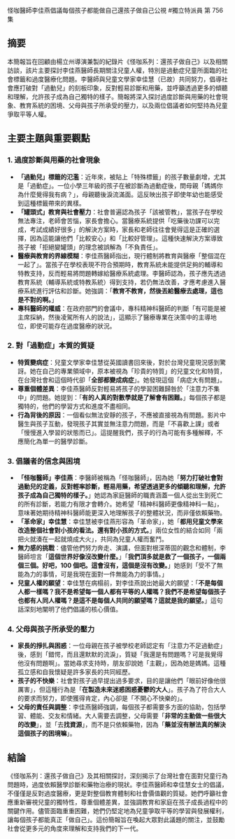 怪咖醫師李佳燕倡議每個孩子都能做自己還孩子做自己公視 #獨立特派員 第 756 集 



## 摘要

本簡報旨在回顧由楊立州導演兼製的紀錄片《怪咖系列：還孩子做自己》以及相關訪談，該片主要探討李佳燕醫師長期關注兒童人權，特別是過動症兒童所面臨的社會標籤和過度醫療化問題。李醫師與兒童文學家幸佳慧（已故）共同努力，倡導社會應打破對「過動兒」的刻板印象，反對輕易診斷和用藥，並呼籲透過更多的傾聽和理解，允許孩子成為自己獨特的樣子。簡報將深入探討過度診斷與用藥的社會現象、教育系統的困境、父母與孩子所承受的壓力，以及兩位倡議者如何堅持為兒童爭取平等人權。

## 主要主題與重要觀點

### 1. 過度診斷與用藥的社會現象

- **「過動兒」標籤的氾濫**：近年來，被貼上「特殊標籤」的孩子數量劇增，尤其是「過動症」。一位小學三年級的孩子在被診斷為過動症後，問母親「媽媽你為什麼覺得我有病？」，母親聽後淚流滿面。這反映出孩子即使年幼也能感受到這種標籤帶來的異樣。
- **「罐頭式」教育與社會壓力**：社會普遍認為孩子「該被管教」，當孩子在學校無法專注，老師會苦惱，家長會擔心。當醫療系統提供「吃藥後功課可以完成，考試成績好很多」的解決方案時，家長和老師往往會覺得這是正確的選擇，因為這能讓他們「比較安心」和「比較好管理」。這種快速解決方案導致孩子被「拒絕變罐頭」的理念被誤解為「不負責任」。
- **醫療與教育的界線模糊**：李佳燕醫師指出，現行體制將教育與醫療「整個混在一起了」。當孩子在學校表現不符合預期時，教育系統未能提供足夠的輔導和特教支持，反而輕易將問題轉嫁給醫療系統處理。李醫師認為，孩子應先透過教育系統（輔導系統或特教系統）得到支持，若仍無法改善，才應考慮進入醫療系統進行評估和診斷。她強調：「**教育不教育，然後丟給醫療去處理，這也是不對的啊。**」
- **專科醫師的權威**：在政府部門的會議中，專科精神科醫師的判斷「有可能是被主席採納，然後凌駕所有人的說法」，這顯示了醫療專業在決策中的主導地位，即使可能存在過度醫療的狀況。

### 2. 對「過動症」本質的質疑

- **特質變病症**：兒童文學家幸佳慧從英國讀書回來後，對於台灣兒童現況感到驚訝。她在自己的專業領域中，原本被視為「珍貴的特質」的兒童文化和特質，在台灣社會和這個時代卻「**全部都變成病症**」。她發現這個「病症大有問題」。
- **尊重個體差異**：李佳燕醫師反對輕易將孩子的學習困難歸咎於「注意力不集中」的問題。她提到：「**有的人真的對數學就是了解會有困難。**」每個孩子都是獨特的，他們的學習方式和進度不盡相同。
- **行為背後的原因**：一個看似無法安靜的孩子，不應被直接視為有問題。影片中醫生與孩子互動，發現孩子其實並無注意力問題，而是「不喜歡上課」或者「慢慢進入學習的狀態而已」。這提醒我們，孩子的行為可能有多種解釋，不應簡化為單一的醫學診斷。

### 3. 倡議者的信念與困境

- **「怪咖醫師」李佳燕**：李醫師被稱為「怪咖醫師」，因為她「**努力打破社會對過動兒的定義，反對輕率診斷，輕易用藥，希望透過更多的傾聽和理解，允許孩子成為自己獨特的樣子。**」她認為家庭醫師的職責涵蓋一個人從出生到死亡的所有診斷，若能力有限才會轉介。她希望「精神科醫師更像精神科一點」，意味著她期待精神科醫師能更深入地理解孩子的整體狀況，而非僅依賴藥物。
- **「革命家」幸佳慧**：幸佳慧被李佳燕形容為「革命家」，她「**都用兒童文學來改造整個社會對小孩的看法。還有對小孩的方式。**」兩位女性的結合如同「兩把火就湊在一起就燒成大火」，共同為兒童人權而奮鬥。
- **無力感的挑戰**：儘管他們努力奔走、演講，但面對根深蒂固的觀念和體制，李醫師坦言「**這個世界好像沒改變什麼。**」「**我們頂多就是救了一個孩子，一個兩個三個。好吧，100 個吧。這會沒有，這個是沒有改變。**」她感到「受不了無能為力的事情，可是我現在面對一件無能為力的事情。」
- **兒童人權的願望**：幸佳慧在病榻前，對李佳燕說出她最大的願望：「**不是每個人都一樣嗎？我不是希望每一個人都有平等的人權嗎？我們不是希望每個孩子也都有人同人權嗎？是這不是每個人共同的願望嗎？這就是我的願望。**」這句話深刻地闡明了他們倡議的核心價值。

### 4. 父母與孩子所承受的壓力

- **家長的掙扎與困惑**：一位母親在孩子被學校老師認定有「注意力不足過動症」後，感到「錯愕，而且還默默的流淚」，質疑「我還是有問題嗎？可是我覺得他沒有問題啊」。當她尋求支持時，朋友卻說她「主觀」，因為她是媽媽。這種孤立感和自我懷疑是許多家長的共同經歷。
- **孩子的不快樂**：社會對孩子過早提出過多要求，目的是讓他們「眼前好像他很厲害」，但這種行為是「**在製造未來迷惑困惑憂鬱的大人**」。孩子為了符合大人的要求而努力，即使獲得肯定，內心卻是「不開心不快樂的」。
- **父母的責任與調整**：李佳燕醫師強調，每個孩子都需要多方面的協助，包括學習、體能、交友和情緒。大人需要去調整，父母需要「**非常的主動做一些很大的改變**」，並「去**找資源**」，而不是只依賴藥物，因為「**藥並沒有辦法真的解決這個孩子的困境嘛**」。

## 結論

《怪咖系列：還孩子做自己》及其相關探討，深刻揭示了台灣社會在面對兒童行為問題時，過度依賴醫學診斷和藥物治療的現狀。李佳燕醫師和幸佳慧女士的倡議，不僅僅是反對過度醫療，更是對整個教育體制和社會價值觀的質疑。她們呼籲社會應重新審視兒童的獨特性，尊重個體差異，並強調教育和家庭在孩子成長過程中的關鍵作用。儘管面臨重重困難，她們仍堅定地為兒童爭取平等的學習與發展權利，讓每個孩子都能真正「做自己」。這份簡報旨在喚起大眾對此議題的關注，並鼓勵社會從更多元的角度來理解和支持我們的下一代。
